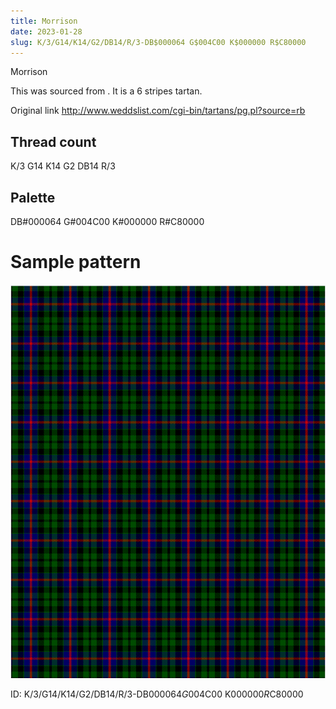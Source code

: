 ```yaml
---
title: Morrison
date: 2023-01-28
slug: K/3/G14/K14/G2/DB14/R/3-DB$000064 G$004C00 K$000000 R$C80000
---
```

Morrison

This was sourced from <no value>.  It is a 6 stripes tartan.

Original link http://www.weddslist.com/cgi-bin/tartans/pg.pl?source=rb

## Thread count
K/3 G14 K14 G2 DB14 R/3

## Palette
DB#000064 G#004C00 K#000000 R#C80000

# Sample pattern

![Tartan detail](tartan.png "K/3 G14 K14 G2 DB14 R/3 tartan")

ID: K/3/G14/K14/G2/DB14/R/3-DB$000064 G$004C00 K$000000 R$C80000